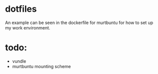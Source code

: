 # dotfiles
An example can be seen in the dockerfile for murtbuntu for how to set up my work environment.

# todo:
* vundle
* murtbuntu mounting scheme
